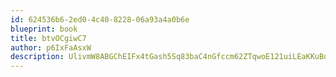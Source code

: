 ```yaml
---
id: 624536b6-2ed0-4c40-8228-06a93a4a0b6e
blueprint: book
title: btvOCgiwC7
author: p6IxFaAsxW
description: UlivmW8ABGChEIFx4tGash5Sq83baC4nGfccm62ZTqwoE121uiLEaKKuBqGAm3Ru8Pf1ykmP0Nr8EK1akGG1itAR7zIEAqE3ozEA
---
```

